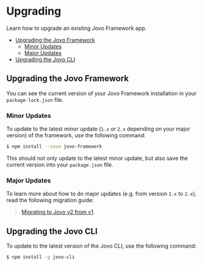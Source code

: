 # Upgrading

Learn how to upgrade an existing Jovo Framework app.

* [Upgrading the Jovo Framework](#upgrading-the-jovo-framework)
   * [Minor Updates](#minor-updates)
   * [Major Updates](#major-updates)
* [Upgrading the Jovo CLI](#upgrading-the-jovo-cli)

## Upgrading the Jovo Framework

You can see the current version of your Jovo Framework installation in your `package-lock.json` file.

### Minor Updates

To update to the latest minor update (`1.x` or `2.x` depending on your major version) of the framework, use the following command:

```sh
$ npm install --save jovo-framework
```

This should not only update to the latest minor update, but also save the current version into your `package.json` file.

### Major Updates

To learn more about how to do major updates (e.g. from version `1.x` to `2.x`), read the following migration guide:

> [Migrating to Jovo v2 from v1](./v1-migration.md './v1-migration').

## Upgrading the Jovo CLI

To update to the latest version of the Jovo CLI, use the following command:

```sh
$ npm install -g jovo-cli
```


<!--[metadata]: {"description": "Learn how to upgrade an existing Jovo Framework app.", "route": "installation/upgrading"}-->
